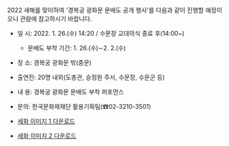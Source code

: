 2022 새해를 맞이하여 '경복궁 광화문 문배도 공개 행사'를 다음과 같이 진행할 예정이오니 관람에 참고하시기 바랍니다. 

- 일 시: 2022. 1. 26.(수) 14:20 / 수문장 교대의식 종료 후(14:00~)
  * 문배도 부착 기간: 1. 26.(수)∼2. 2.(수)
- 장 소: 경복궁 광화문 밖(중문)
- 출연진: 20명 내외(도총관, 승정원 주서, 수문장, 수문군 등)
- 내 용: 경복궁 광화문 문배도 부착 퍼포먼스
- 문의: 한국문화재재단 활용기획팀(☎02-3210-3501)

- [세화 이미지 1 다운로드](https://www.royalpalace.go.kr/upload/moonbaedo1.png)
- [세화 이미지 2 다운로드](https://www.royalpalace.go.kr/upload/moonbaedo2.png)